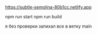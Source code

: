 

https://subtle-semolina-80b1cc.netlify.app

npm run start
npm run build

я без проверки запихал все в ветку main
